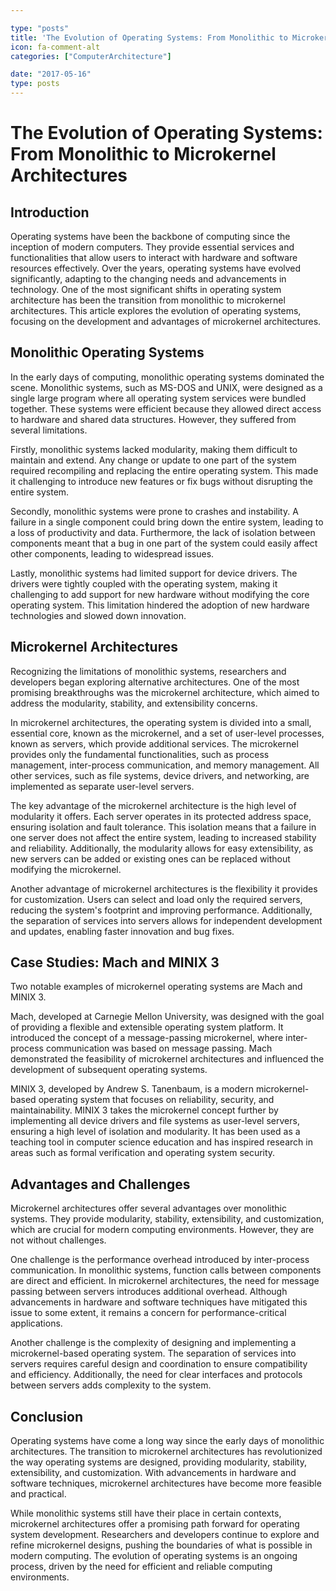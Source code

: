 ```yaml
---

type: "posts"
title: 'The Evolution of Operating Systems: From Monolithic to Microkernel Architectures'
icon: fa-comment-alt
categories: ["ComputerArchitecture"]

date: "2017-05-16"
type: posts
---
```





# The Evolution of Operating Systems: From Monolithic to Microkernel Architectures

## Introduction

Operating systems have been the backbone of computing since the inception of modern computers. They provide essential services and functionalities that allow users to interact with hardware and software resources effectively. Over the years, operating systems have evolved significantly, adapting to the changing needs and advancements in technology. One of the most significant shifts in operating system architecture has been the transition from monolithic to microkernel architectures. This article explores the evolution of operating systems, focusing on the development and advantages of microkernel architectures.

## Monolithic Operating Systems

In the early days of computing, monolithic operating systems dominated the scene. Monolithic systems, such as MS-DOS and UNIX, were designed as a single large program where all operating system services were bundled together. These systems were efficient because they allowed direct access to hardware and shared data structures. However, they suffered from several limitations.

Firstly, monolithic systems lacked modularity, making them difficult to maintain and extend. Any change or update to one part of the system required recompiling and replacing the entire operating system. This made it challenging to introduce new features or fix bugs without disrupting the entire system.

Secondly, monolithic systems were prone to crashes and instability. A failure in a single component could bring down the entire system, leading to a loss of productivity and data. Furthermore, the lack of isolation between components meant that a bug in one part of the system could easily affect other components, leading to widespread issues.

Lastly, monolithic systems had limited support for device drivers. The drivers were tightly coupled with the operating system, making it challenging to add support for new hardware without modifying the core operating system. This limitation hindered the adoption of new hardware technologies and slowed down innovation.

## Microkernel Architectures

Recognizing the limitations of monolithic systems, researchers and developers began exploring alternative architectures. One of the most promising breakthroughs was the microkernel architecture, which aimed to address the modularity, stability, and extensibility concerns.

In microkernel architectures, the operating system is divided into a small, essential core, known as the microkernel, and a set of user-level processes, known as servers, which provide additional services. The microkernel provides only the fundamental functionalities, such as process management, inter-process communication, and memory management. All other services, such as file systems, device drivers, and networking, are implemented as separate user-level servers.

The key advantage of the microkernel architecture is the high level of modularity it offers. Each server operates in its protected address space, ensuring isolation and fault tolerance. This isolation means that a failure in one server does not affect the entire system, leading to increased stability and reliability. Additionally, the modularity allows for easy extensibility, as new servers can be added or existing ones can be replaced without modifying the microkernel.

Another advantage of microkernel architectures is the flexibility it provides for customization. Users can select and load only the required servers, reducing the system's footprint and improving performance. Additionally, the separation of services into servers allows for independent development and updates, enabling faster innovation and bug fixes.

## Case Studies: Mach and MINIX 3

Two notable examples of microkernel operating systems are Mach and MINIX 3. 

Mach, developed at Carnegie Mellon University, was designed with the goal of providing a flexible and extensible operating system platform. It introduced the concept of a message-passing microkernel, where inter-process communication was based on message passing. Mach demonstrated the feasibility of microkernel architectures and influenced the development of subsequent operating systems.

MINIX 3, developed by Andrew S. Tanenbaum, is a modern microkernel-based operating system that focuses on reliability, security, and maintainability. MINIX 3 takes the microkernel concept further by implementing all device drivers and file systems as user-level servers, ensuring a high level of isolation and modularity. It has been used as a teaching tool in computer science education and has inspired research in areas such as formal verification and operating system security.

## Advantages and Challenges

Microkernel architectures offer several advantages over monolithic systems. They provide modularity, stability, extensibility, and customization, which are crucial for modern computing environments. However, they are not without challenges.

One challenge is the performance overhead introduced by inter-process communication. In monolithic systems, function calls between components are direct and efficient. In microkernel architectures, the need for message passing between servers introduces additional overhead. Although advancements in hardware and software techniques have mitigated this issue to some extent, it remains a concern for performance-critical applications.

Another challenge is the complexity of designing and implementing a microkernel-based operating system. The separation of services into servers requires careful design and coordination to ensure compatibility and efficiency. Additionally, the need for clear interfaces and protocols between servers adds complexity to the system.

## Conclusion

Operating systems have come a long way since the early days of monolithic architectures. The transition to microkernel architectures has revolutionized the way operating systems are designed, providing modularity, stability, extensibility, and customization. With advancements in hardware and software techniques, microkernel architectures have become more feasible and practical.

While monolithic systems still have their place in certain contexts, microkernel architectures offer a promising path forward for operating system development. Researchers and developers continue to explore and refine microkernel designs, pushing the boundaries of what is possible in modern computing. The evolution of operating systems is an ongoing process, driven by the need for efficient and reliable computing environments.